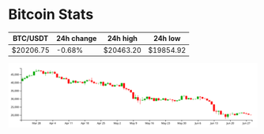 # Bitcoin Stats

BTC/USDT|24h change|24h high|24h low|
|---|---|---|---|
|$20206.75|-0.68%|$20463.20|$19854.92|

<img src="./chart.svg">
